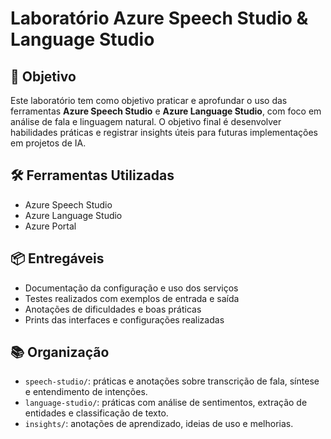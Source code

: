 # Laboratório Azure Speech Studio & Language Studio

## 🎯 Objetivo
Este laboratório tem como objetivo praticar e aprofundar o uso das ferramentas **Azure Speech Studio** e **Azure Language Studio**, com foco em análise de fala e linguagem natural. O objetivo final é desenvolver habilidades práticas e registrar insights úteis para futuras implementações em projetos de IA.

## 🛠️ Ferramentas Utilizadas
- Azure Speech Studio
- Azure Language Studio
- Azure Portal

## 📦 Entregáveis
- Documentação da configuração e uso dos serviços
- Testes realizados com exemplos de entrada e saída
- Anotações de dificuldades e boas práticas
- Prints das interfaces e configurações realizadas

## 📚 Organização
- `speech-studio/`: práticas e anotações sobre transcrição de fala, síntese e entendimento de intenções.
- `language-studio/`: práticas com análise de sentimentos, extração de entidades e classificação de texto.
- `insights/`: anotações de aprendizado, ideias de uso e melhorias.
